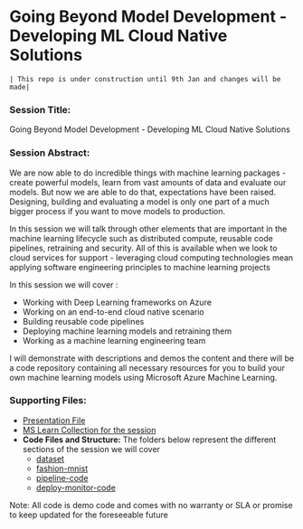 # Going Beyond Model Development - Developing ML Cloud Native Solutions


    | This repo is under construction until 9th Jan and changes will be made|

### **Session Title:** 
Going Beyond Model Development - Developing ML Cloud Native Solutions

### **Session Abstract:**
We are now able to do incredible things with machine learning packages - create powerful models, learn from vast amounts of data and evaluate our models. But now we are able to do that, expectations have been raised. Designing, building and evaluating a model is only one part of a much bigger process if you want to move models to production. 
 
In this session we will talk through other elements that are important in the machine learning lifecycle such as distributed compute, reusable code pipelines, retraining and security. All of this is available when we look to cloud services for support - leveraging cloud computing technologies mean applying software engineering principles to machine learning projects
 
In this session we will cover :
* Working with Deep Learning frameworks on Azure
* Working on an end-to-end cloud native scenario
* Building reusable code pipelines
* Deploying machine learning models and retraining them
* Working as a machine learning engineering team
 
I will demonstrate with descriptions and demos the content and there will be a code repository containing all necessary resources for you to build your own machine learning models using Microsoft Azure Machine Learning.

### **Supporting Files:**

* [Presentation File](https://gaicstor2020.blob.core.windows.net/amy-ppts/cloudnativeml.pdf)
* [MS Learn Collection for the session](https://aka.ms/oxford-learn-collection)
* **Code Files and Structure:** The folders below represent the different sections of the session we will cover
    * [dataset](https://github.com/amynic/cloudnativeml/tree/main/dataset)
    * [fashion-mnist](https://github.com/amynic/cloudnativeml/tree/main/fashion-mnist)
    * [pipeline-code](https://github.com/amynic/cloudnativeml/tree/main/pipeline-code)
    * [deploy-monitor-code](https://github.com/amynic/cloudnativeml/tree/main/deploy-monitor-code)
    
    
    
Note: All code is demo code and comes with no warranty or SLA or promise to keep updated for the foreseeable future 
